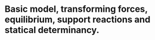 # Basic model, transforming forces, equilibrium, support reactions and statical determinancy. 

```{tableofcontents}
```